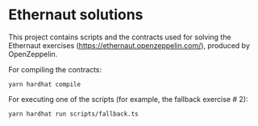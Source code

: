 # Ethernaut solutions

This project contains scripts and the contracts used for solving the Ethernaut exercises (https://ethernaut.openzeppelin.com/), produced by OpenZeppelin.

For compiling the contracts:

```shell
yarn hardhat compile
```

For executing one of the scripts (for example, the fallback exercise # 2):
```shell
yarn hardhat run scripts/fallback.ts
```

